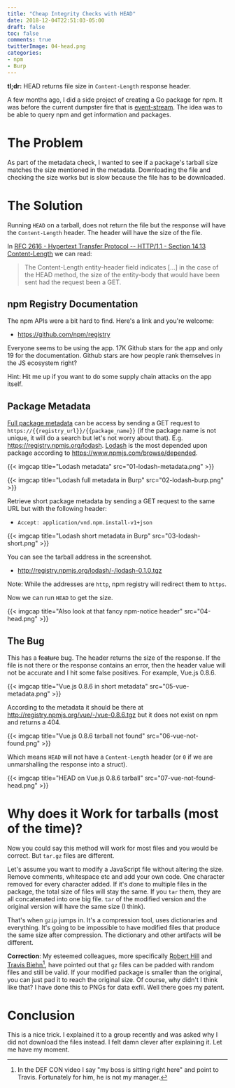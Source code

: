 ```yaml
---
title: "Cheap Integrity Checks with HEAD"
date: 2018-12-04T22:51:03-05:00
draft: false
toc: false
comments: true
twitterImage: 04-head.png
categories:
- npm
- Burp
---
```


**tl;dr:** HEAD returns file size in `Content-Length` response header.

A few months ago, I did a side project of creating a Go package for npm. It was before the current dumpster fire that is [event-stream](https://github.com/dominictarr/event-stream/issues/116). The idea was to be able to query npm and get information and packages.

<!--more-->

# The Problem
As part of the metadata check, I wanted to see if a package's tarball size matches the size mentioned in the metadata. Downloading the file and checking the size works but is slow because the file has to be downloaded.

# The Solution
Running `HEAD` on a tarball, does not return the file but the response will have the `Content-Length` header. The header will have the size of the file.

In [RFC 2616 - Hypertext Transfer Protocol -- HTTP/1.1 - Section 14.13 Content-Length](https://www.w3.org/Protocols/rfc2616/rfc2616-sec14.html#sec14.13) we can read:

> The Content-Length entity-header field indicates [...] in the case of the HEAD method, the size of the entity-body that would have been sent had the request been a GET.

## npm Registry Documentation
The npm APIs were a bit hard to find. Here's a link and you're welcome:

* https://github.com/npm/registry

Everyone seems to be using the app. 17K Github stars for the app and only 19 for the documentation. Github stars are how people rank themselves in the JS ecosystem right?

Hint: Hit me up if you want to do some supply chain attacks on the app itself.

## Package Metadata
[Full package metadata](https://github.com/npm/registry/blob/master/docs/responses/package-metadata.md#package-metadata) can be access by sending a GET request to `https://{{registry_url}}/{{package_name}}` (if the package name is not unique, it will do a search but let's not worry about that). E.g. https://registry.npmjs.org/lodash. [Lodash](https://www.npmjs.com/package/lodash) is the most depended upon package according to https://www.npmjs.com/browse/depended.

{{< imgcap title="Lodash metadata" src="01-lodash-metadata.png" >}}

{{< imgcap title="Lodash full metadata in Burp" src="02-lodash-burp.png" >}}

Retrieve short package metadata by sending a GET request to the same URL but with the following header:

* `Accept: application/vnd.npm.install-v1+json`

{{< imgcap title="Lodash short metadata in Burp" src="03-lodash-short.png" >}}

You can see the tarball address in the screenshot.

* http://registry.npmjs.org/lodash/-/lodash-0.1.0.tgz

Note: While the addresses are `http`, npm registry will redirect them to `https`.

Now we can run `HEAD` to get the size.

{{< imgcap title="Also look at that fancy npm-notice header" src="04-head.png" >}}

## The Bug
This has a ~~feature~~ bug. The header returns the size of the response. If the file is not there or the response contains an error, then the header value will not be accurate and I hit some false positives. For example, Vue.js 0.8.6.

{{< imgcap title="Vue.js 0.8.6 in short metadata" src="05-vue-metadata.png" >}}

According to the metadata it should be there at http://registry.npmjs.org/vue/-/vue-0.8.6.tgz but it does not exist on npm and returns a 404.

{{< imgcap title="Vue.js 0.8.6 tarball not found" src="06-vue-not-found.png" >}}

Which means `HEAD` will not have a `Content-Length` header (or `0` if we are unmarshalling the response into a struct).

{{< imgcap title="HEAD on Vue.js 0.8.6 tarball" src="07-vue-not-found-head.png" >}}

# Why does it Work for tarballs (most of the time)?
Now you could say this method will work for most files and you would be correct. But `tar.gz` files are different.

Let's assume you want to modify a JavaScript file without altering the size. Remove comments, whitespace etc and add your own code. One character removed for every character added. If it's done to multiple files in the package, the total size of files will stay the same. If you `tar` them, they are all concatenated into one big file. `tar` of the modified version and the original version will have the same size (I think).

That's when `gzip` jumps in. It's a compression tool, uses dictionaries and everything. It's going to be impossible to have modified files that produce the same size after compression. The dictionary and other artifacts will be different.

**Correction**: My esteemed colleagues, more specifically [Robert Hill](https://www.linkedin.com/in/robertallenhill) and [Travis Biehn](https://www.linkedin.com/in/travisbiehn)[^1], have pointed out that `gz` files can be padded with random files and still be valid. If your modified package is smaller than the original, you can just pad it to reach the original size. Of course, why didn't I think like that? I have done this to PNGs for data exfil. Well there goes my patent.

# Conclusion
This is a nice trick. I explained it to a group recently and was asked why I did not download the files instead. I felt damn clever after explaining it. Let me have my moment.

[^1]: In the DEF CON video I say "my boss is sitting right here" and point to Travis. Fortunately for him, he is not my manager.